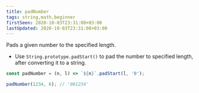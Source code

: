 ```yaml
---
title: padNumber
tags: string,math,beginner
firstSeen: 2020-10-03T23:31:08+03:00
lastUpdated: 2020-10-03T23:31:08+03:00
---
```


Pads a given number to the specified length.

- Use `String.prototype.padStart()` to pad the number to specified length, after converting it to a string.

```js
const padNumber = (n, l) => `${n}`.padStart(l, '0');
```

```js
padNumber(1234, 6); // '001234'
```
